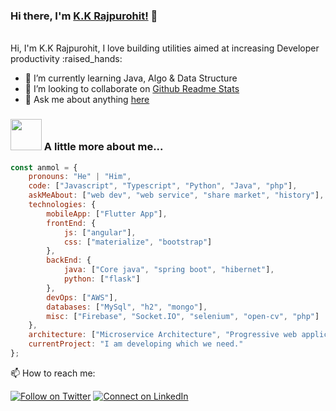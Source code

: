### Hi there, I'm [K.K Rajpurohit!](https://kkrajpurohit007.github.io) 👋 
<br />
Hi, I'm K.K Rajpurohit, I love building utilities aimed at increasing Developer productivity :raised_hands: 

- 🌱 I’m currently learning Java, Algo & Data Structure
- 👯 I’m looking to collaborate on [Github Readme Stats](https://github.com/kkrajpurohit007/github-readme-stats)
- 💬 Ask me about anything [here](https://github.com/kkrajpurohit007/kkrajpurohit007/issues)


### <img src="https://media.giphy.com/media/VgCDAzcKvsR6OM0uWg/giphy.gif" width="50"> A little more about me...  

```javascript
const anmol = {
    pronouns: "He" | "Him",
    code: ["Javascript", "Typescript", "Python", "Java", "php"],
    askMeAbout: ["web dev", "web service", "share market", "history"],
    technologies: {
        mobileApp: ["Flutter App"],
        frontEnd: {
            js: ["angular"],
            css: ["materialize", "bootstrap"]
        },
        backEnd: {
            java: ["Core java", "spring boot", "hibernet"],
            python: ["flask"]
        },
        devOps: ["AWS"],
        databases: ["MySql", "h2", "mongo"],
        misc: ["Firebase", "Socket.IO", "selenium", "open-cv", "php"]
    },
    architecture: ["Microservice Architecture", "Progressive web applications", "Single page applications"],
    currentProject: "I am developing which we need."
};
```

📫 How to reach me:

[![Follow on Twitter](https://img.shields.io/badge/--twitter?label=Twitter&logo=Twitter&style=social)](https://twitter.com/kkrajpurohit007) [![Connect on LinkedIn](https://img.shields.io/badge/--linkedin?label=LinkedIn&logo=LinkedIn&style=social)](https://www.linkedin.com/in/kkrajpurohit007)
